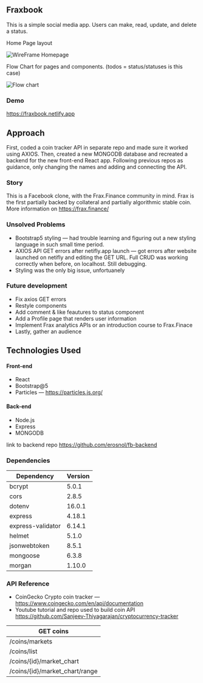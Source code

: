 ## Fraxbook 

This is a simple social media app. Users can make, read, update, and delete a status.

Home Page layout 

![WireFrame Homepage](./fraxbook/frax-book/FraxBookHome.png)


Flow Chart for pages and components. (todos = status/statuses is this case)

![Flow chart](./fraxbook/frax-book/components-tree.png)

### Demo

https://fraxbook.netlify.app

## Approach

First, coded a coin tracker API in separate repo and made sure it worked using AXIOS. Then, created a new MONGODB database and recreated a backend for the new front-end React app. Following previous repos as guidance, only changing the names and adding and connecting the API.


### Story

This is a Facebook clone, with the Frax.Finance community in mind. Frax is the first partially backed by collateral and partially algorithmic stable coin. More information on https://frax.finance/


### Unsolved Problems

- Bootstrap5 styling — had trouble learning and figuring out a new styling language in such small time period. 
- AXIOS API GET errors after netifly.app launch — got errors after website launched on netifly and editing the GET URL. Full CRUD was working correctly when before, on localhost. Still debugging.
- Styling was the only big issue, unfortuanely 


### Future development 

- Fix axios GET errors 
- Restyle components
- Add comment & like feautures to status component
- Add a Profile page that renders user information 
- Implement Frax analytics APIs or an introduction course to Frax.Finace
- Lastly, gather an audience 


## Technologies Used

#### Front-end

- React
- Bootstrap@5
- Particles — https://particles.js.org/

#### Back-end

- Node.js
- Express
- MONGODB
 
 link to backend repo https://github.com/erosnol/fb-backend


### Dependencies

| Dependency         | Version |
| ------------------ | ------- |
| bcrypt             | 5.0.1   |
| cors               | 2.8.5   |
| dotenv             | 16.0.1  |
| express            | 4.18.1  |
| express-validator  | 6.14.1  |
| helmet             | 5.1.0   |
| jsonwebtoken       | 8.5.1   |
| mongoose           | 6.3.8   |
| morgan             | 1.10.0  |

### API Reference 
- CoinGecko Crypto coin tracker — https://www.coingecko.com/en/api/documentation
- Youtube tutorial and repo used to build coin API https://github.com/Sanjeev-Thiyagarajan/cryptocurrency-tracker

| GET coins                     | 
| ------------------------------|             
| /coins​/markets                |
| /coins/list                   |
| /coins/{id}/market_chart      |
| /coins/{id}/market_chart/range|

